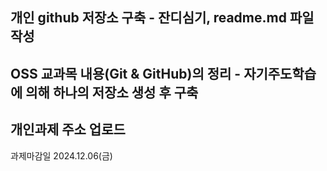 ## 개인 github 저장소 구축 - 잔디심기, readme.md 파일 작성
## OSS 교과목 내용(Git & GitHub)의 정리 - 자기주도학습에 의해 하나의 저장소 생성 후 구축
## 개인과제 주소 업로드
과제마감일 2024.12.06(금)
